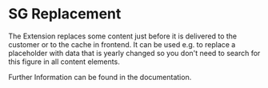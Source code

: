 # SG Replacement

The Extension replaces some content just before it is delivered to the customer or to the cache in frontend. It can be used e.g. to replace a placeholder with data that is yearly changed so you don't need to search for this figure in all content elements.

Further Information can be found in the documentation.